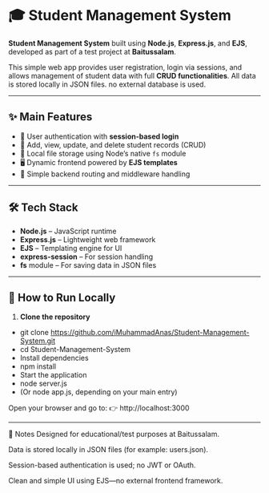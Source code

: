# 🎓 Student Management System

**Student Management System** built using **Node.js**, **Express.js**, and **EJS**, developed as part of a test project at **Baitussalam**.

This simple web app provides user registration, login via sessions, and allows management of student data with full **CRUD functionalities**. All data is stored locally in JSON files. no external database is used.

---

## ✨ Main Features

- 🔐 User authentication with **session-based login**
- 🧾 Add, view, update, and delete student records (CRUD)
- 💾 Local file storage using Node’s native `fs` module
- 🖥️ Dynamic frontend powered by **EJS templates**
- 🔄 Simple backend routing and middleware handling

---

## 🛠 Tech Stack

- **Node.js** – JavaScript runtime
- **Express.js** – Lightweight web framework
- **EJS** – Templating engine for UI
- **express-session** – For session handling
- **fs** module – For saving data in JSON files

---

## 🚀 How to Run Locally

1. **Clone the repository**
- git clone https://github.com/iMuhammadAnas/Student-Management-System.git
- cd Student-Management-System
- Install dependencies
- npm install
- Start the application
- node server.js
- (Or node app.js, depending on your main entry)

Open your browser and go to:
👉 http://localhost:3000

---

📌 Notes
Designed for educational/test purposes at Baitussalam.

Data is stored locally in JSON files (for example: users.json).

Session-based authentication is used; no JWT or OAuth.

Clean and simple UI using EJS—no external frontend framework.
